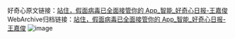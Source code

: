 好奇心原文链接：[站住，假面病毒已全面接管你的 App_智能_好奇心日报-王嘉俊](https://www.qdaily.com/articles/3446.html)
WebArchive归档链接：[站住，假面病毒已全面接管你的 App_智能_好奇心日报-王嘉俊](http://web.archive.org/web/20190623152237/https://www.qdaily.com/articles/3446.html)
![image](http://ww3.sinaimg.cn/large/007d5XDply1g3vavnkdllj30u0356e81)